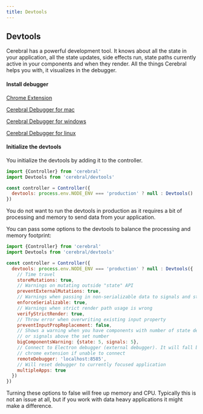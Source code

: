```yaml
---
title: Devtools
---
```


## Devtools

Cerebral has a powerful development tool. It knows about all the state in your application, all the state updates, side effects run, state paths currently active in your components and when they render. All the things Cerebral helps you with, it visualizes in the debugger.

#### Install debugger

[Chrome Extension](https://chrome.google.com/webstore/detail/cerebral2-debugger/ghoadjdodkgkbbmhhpbfhgikjgjelojc)

[Cerebral Debugger for mac](https://docs.google.com/uc?id=0B1pYKovu9UpybHRMRm9YZU10WUU&export=download)

[Cerebral Debugger for windows](https://docs.google.com/uc?id=0B1pYKovu9UpyU0lkU2UyWklMV28&export=download)

[Cerebral Debugger for linux](https://docs.google.com/uc?id=0B1pYKovu9UpyWE85UWVHNFRCQkk&export=download)

#### Initialize the devtools
You initialize the devtools by adding it to the controller.

```js
import {Controller} from 'cerebral'
import Devtools from 'cerebral/devtools'

const controller = Controller({
  devtools: process.env.NODE_ENV === 'production' ? null : Devtools()
})
```

You do not want to run the devtools in production as it requires a bit of processing and memory to send data from your application.

You can pass some options to the devtools to balance the processing and memory footprint:

```js
import {Controller} from 'cerebral'
import Devtools from 'cerebral/devtools'

const controller = Controller({
  devtools: process.env.NODE_ENV === 'production' ? null : Devtools({
    // Time travel
    storeMutations: true,
    // Warnings on mutating outside "state" API
    preventExternalMutations: true,
    // Warnings when passing in non-serializable data to signals and state tree
    enforceSerializable: true,
    // Warnings when strict render path usage is wrong
    verifyStrictRender: true,
    // Throw error when overwriting existing input property
    preventInputPropReplacement: false,
    // Shows a warning when you have components with number of state dependencies
    // or signals above the set number
    bigComponentsWarning: {state: 5, signals: 5},
    // Connect to Electron debugger (external debugger). It will fall back to
    // chrome extension if unable to connect
    remoteDebugger: 'localhost:8585',
    // Will reset debugger to currently focused application
    multipleApps: true
  })
})
```

Turning these options to false will free up memory and CPU. Typically this is not an issue at all, but if you work with data heavy applications it might make a difference.
